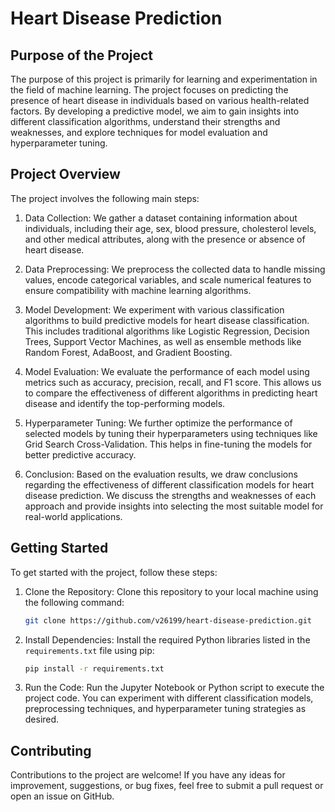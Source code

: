 # Heart Disease Prediction 

## Purpose of the Project

The purpose of this project is primarily for learning and experimentation in the field of machine learning. The project focuses on predicting the presence of heart disease in individuals based on various health-related factors. By developing a predictive model, we aim to gain insights into different classification algorithms, understand their strengths and weaknesses, and explore techniques for model evaluation and hyperparameter tuning.

## Project Overview

The project involves the following main steps:

1. Data Collection: We gather a dataset containing information about individuals, including their age, sex, blood pressure, cholesterol levels, and other medical attributes, along with the presence or absence of heart disease.

2. Data Preprocessing: We preprocess the collected data to handle missing values, encode categorical variables, and scale numerical features to ensure compatibility with machine learning algorithms.

3. Model Development: We experiment with various classification algorithms to build predictive models for heart disease classification. This includes traditional algorithms like Logistic Regression, Decision Trees, Support Vector Machines, as well as ensemble methods like Random Forest, AdaBoost, and Gradient Boosting.

4. Model Evaluation: We evaluate the performance of each model using metrics such as accuracy, precision, recall, and F1 score. This allows us to compare the effectiveness of different algorithms in predicting heart disease and identify the top-performing models.

5. Hyperparameter Tuning: We further optimize the performance of selected models by tuning their hyperparameters using techniques like Grid Search Cross-Validation. This helps in fine-tuning the models for better predictive accuracy.

6. Conclusion: Based on the evaluation results, we draw conclusions regarding the effectiveness of different classification models for heart disease prediction. We discuss the strengths and weaknesses of each approach and provide insights into selecting the most suitable model for real-world applications.

## Getting Started

To get started with the project, follow these steps:

1. Clone the Repository: Clone this repository to your local machine using the following command:

   ```bash
   git clone https://github.com/v26199/heart-disease-prediction.git
   ```

2. Install Dependencies: Install the required Python libraries listed in the `requirements.txt` file using pip:

   ```bash
   pip install -r requirements.txt
   ```

3. Run the Code: Run the Jupyter Notebook or Python script to execute the project code. You can experiment with different classification models, preprocessing techniques, and hyperparameter tuning strategies as desired.

## Contributing

Contributions to the project are welcome! If you have any ideas for improvement, suggestions, or bug fixes, feel free to submit a pull request or open an issue on GitHub.
